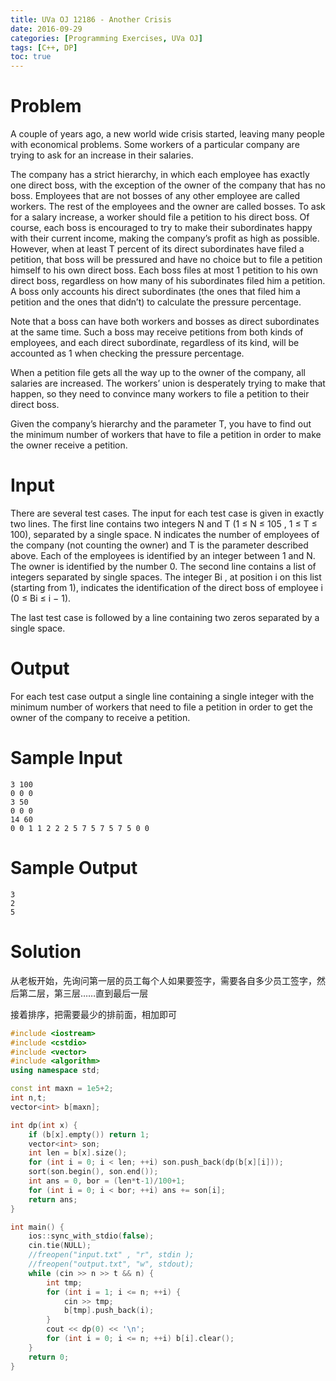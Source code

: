 ```yaml
---
title: UVa OJ 12186 - Another Crisis
date: 2016-09-29
categories: [Programming Exercises, UVa OJ]
tags: [C++, DP]
toc: true
---
```


# **Problem**
A couple of years ago, a new world wide crisis started, leaving many people with economical problems.  Some workers of a particular company are trying to ask for an increase in their salaries.

The company has a strict hierarchy, in which each employee has exactly one direct boss, with the exception of the owner of the company that has no boss. Employees that are not bosses of any other employee are called workers. The rest of the employees and the owner are called bosses.  To ask for a salary increase, a worker should file a petition to his direct boss. Of course, each boss is encouraged to try to make their subordinates happy with their current income, making the company’s profit as high as possible. However, when at least T percent of its direct subordinates have filed a petition, that boss will be pressured and have no choice but to file a petition himself to his own direct boss. Each boss files at most 1 petition to his own direct boss, regardless on how many of his subordinates filed him a petition. A boss only accounts his direct subordinates (the ones that filed him a petition and the ones that didn’t) to calculate the pressure percentage.

Note that a boss can have both workers and bosses as direct subordinates at the same time. Such a boss may receive petitions from both kinds of employees, and each direct subordinate, regardless of its kind, will be accounted as 1 when checking the pressure percentage.

When a petition file gets all the way up to the owner of the company, all salaries are increased. The workers’ union is desperately trying to make that happen, so they need to convince many workers to file a petition to their direct boss.

Given the company’s hierarchy and the parameter T, you have to find out the minimum number of workers that have to file a petition in order to make the owner receive a petition.

# **Input**
There are several test cases. The input for each test case is given in exactly two lines. The first line contains two integers N and T (1 ≤ N ≤ 105 , 1 ≤ T ≤ 100), separated by a single space. N indicates the number of employees of the company (not counting the owner) and T is the parameter described above. Each of the employees is identified by an integer between 1 and N. The owner is identified by the number 0. The second line contains a list of integers separated by single spaces. The integer Bi , at position i on this list (starting from 1), indicates the identification of the direct boss of employee i (0 ≤ Bi ≤ i − 1).

The last test case is followed by a line containing two zeros separated by a single space.

# **Output**
For each test case output a single line containing a single integer with the minimum number of workers that need to file a petition in order to get the owner of the company to receive a petition.

# **Sample Input**
```
3 100
0 0 0
3 50
0 0 0
14 60
0 0 1 1 2 2 2 5 7 5 7 5 7 5 0 0
```
# **Sample Output**
```
3
2
5
```

# **Solution**
从老板开始，先询问第一层的员工每个人如果要签字，需要各自多少员工签字，然后第二层，第三层……直到最后一层

接着排序，把需要最少的排前面，相加即可
```C++
#include <iostream>
#include <cstdio>
#include <vector>
#include <algorithm>
using namespace std;

const int maxn = 1e5+2;
int n,t;
vector<int> b[maxn];

int dp(int x) {
    if (b[x].empty()) return 1;
    vector<int> son;
    int len = b[x].size();
    for (int i = 0; i < len; ++i) son.push_back(dp(b[x][i]));
    sort(son.begin(), son.end());
    int ans = 0, bor = (len*t-1)/100+1;
    for (int i = 0; i < bor; ++i) ans += son[i];
    return ans;
}

int main() {
    ios::sync_with_stdio(false);
    cin.tie(NULL);
    //freopen("input.txt" , "r", stdin );
    //freopen("output.txt", "w", stdout);
    while (cin >> n >> t && n) {
        int tmp;
        for (int i = 1; i <= n; ++i) {
            cin >> tmp;
            b[tmp].push_back(i);
        }
        cout << dp(0) << '\n';
        for (int i = 0; i <= n; ++i) b[i].clear();
    }
    return 0;
}
```

